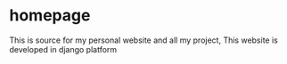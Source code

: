 # homepage
This is source for my personal website and all my project, This website is developed in django platform
